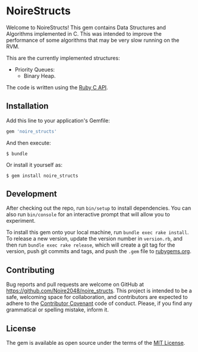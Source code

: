 # NoireStructs

Welcome to NoireStructs! This gem contains Data Structures and Algorithms implemented in C. This was intended to improve the performance of some algorithms that may be very slow running on the RVM.

This are the currently implemented structures:
  * Priority Queues:
    - Binary Heap.


The code is written using the [Ruby C API](https://silverhammermba.github.io/emberb/c/).

## Installation

Add this line to your application's Gemfile:

```ruby
gem 'noire_structs'
```

And then execute:

    $ bundle

Or install it yourself as:

    $ gem install noire_structs

## Development

After checking out the repo, run `bin/setup` to install dependencies. You can also run `bin/console` for an interactive prompt that will allow you to experiment.

To install this gem onto your local machine, run `bundle exec rake install`. To release a new version, update the version number in `version.rb`, and then run `bundle exec rake release`, which will create a git tag for the version, push git commits and tags, and push the `.gem` file to [rubygems.org](https://rubygems.org).

## Contributing

Bug reports and pull requests are welcome on GitHub at https://github.com/Noire2048/noire_structs. This project is intended to be a safe, welcoming space for collaboration, and contributors are expected to adhere to the [Contributor Covenant](http://contributor-covenant.org) code of conduct. Please, if you find any grammatical or spelling mistake, inform it.

## License

The gem is available as open source under the terms of the [MIT License](http://opensource.org/licenses/MIT).

